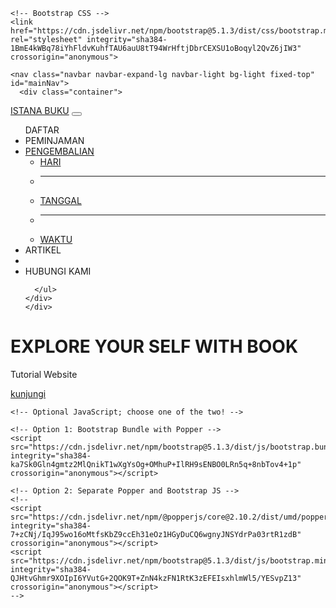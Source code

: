 <!doctype html>
<html lang="en">
  <head>
    <!-- Required meta tags -->
    <meta charset="utf-8">
    <meta name="viewport" content="width=device-width, initial-scale=1">

    <!-- Bootstrap CSS -->
    <link href="https://cdn.jsdelivr.net/npm/bootstrap@5.1.3/dist/css/bootstrap.min.css" rel="stylesheet" integrity="sha384-1BmE4kWBq78iYhFldvKuhfTAU6auU8tT94WrHftjDbrCEXSU1oBoqyl2QvZ6jIW3" crossorigin="anonymous">

<link rel="stylesheet" type="text/css" href="style.css">
    <title>Hello, world!</title>
  </head>
  <body id="page-top">
    
    <nav class="navbar navbar-expand-lg navbar-light bg-light fixed-top" id="mainNav">
      <div class="container">
  <div class="container-fluid">
    <a class="navbar-brand" href="#page-top">ISTANA BUKU</a>
    <button class="navbar-toggler navbar-toggler-right" type="button" data-bs-toggle="collapse" data-bs-target="#navbarNav" aria-controls="navbarNav" aria-expanded="false" aria-label="Toggle navigation">
      <span class="navbar-toggler-icon"></span>
    </button>
    <div class="collapse navbar-collapse" id="navbarNav">
      <ul class="navbar-nav ml-auto"9
        <li class="nav-item active">
          <a class="nav-link js-scroll-trigger href="#daftar">DAFTAR</a>
        </li>
        <li class="nav-item">
          <a class="nav-link js-scroll-trigger href="#dowload">PEMINJAMAN</a>
        </li>
        <li class="nav-item dropdown">
          <a class="nav-link dropdown-toggle" href="#tutorial" id="navbarDropdown" role="button" data-bs-toggle="dropdown" aria-expanded="false">
            PENGEMBALIAN
          </a>
          <ul class="dropdown-menu" aria-labelledby="navbarDropdown">
            <li><a class="dropdown-item" href="#">HARI</a></li>
            <li><hr class="dropdown-divider"></li>
            <li><a class="dropdown-item" href="#">TANGGAL</a></li>
            <li><hr class="dropdown-divider"></li>
            <li><a class="dropdown-item" href="#">WAKTU</a></li>
          </ul>
        </li>
         <li class="nav-item">
          <a class="nav-link js-scroll-trigger href="#artikel">ARTIKEL</a>
        <li>
        <li class="nav-item">
          <a class="nav-link js-scroll-trigger href="#hubungi_kami">HUBUNGI KAMI</a>
      </li>

      </ul>
    </div>
    </div>
  </div>
</nav>


 <div class="jumbotron">
  <div class="container">
    <h1 class="display-4">EXPLORE YOUR SELF WITH BOOK</h1>
  <div class="jumbotron jumbotron-fluid">
  <div class="container">
    <p class="lead">Tutorial Website</p>
    <a class="btn btn-primary btn-ig" href="#" role="button">kunjungi</a>
  </div>
</div>




    <!-- Optional JavaScript; choose one of the two! -->

    <!-- Option 1: Bootstrap Bundle with Popper -->
    <script src="https://cdn.jsdelivr.net/npm/bootstrap@5.1.3/dist/js/bootstrap.bundle.min.js" integrity="sha384-ka7Sk0Gln4gmtz2MlQnikT1wXgYsOg+OMhuP+IlRH9sENBO0LRn5q+8nbTov4+1p" crossorigin="anonymous"></script>

    <!-- Option 2: Separate Popper and Bootstrap JS -->
    <!--
    <script src="https://cdn.jsdelivr.net/npm/@popperjs/core@2.10.2/dist/umd/popper.min.js" integrity="sha384-7+zCNj/IqJ95wo16oMtfsKbZ9ccEh31eOz1HGyDuCQ6wgnyJNSYdrPa03rtR1zdB" crossorigin="anonymous"></script>
    <script src="https://cdn.jsdelivr.net/npm/bootstrap@5.1.3/dist/js/bootstrap.min.js" integrity="sha384-QJHtvGhmr9XOIpI6YVutG+2QOK9T+ZnN4kzFN1RtK3zEFEIsxhlmWl5/YESvpZ13" crossorigin="anonymous"></script>
    -->
  </body>
</html>
